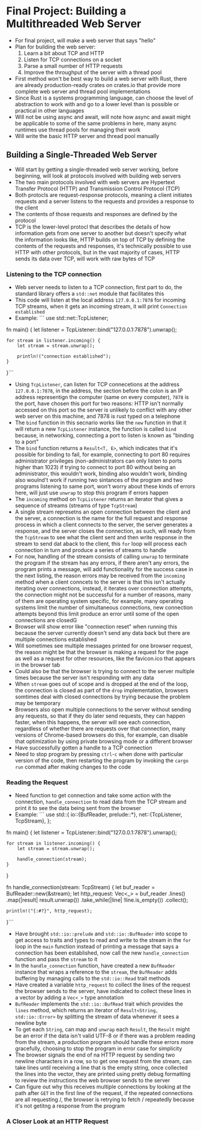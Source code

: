 # Final Project: Building a Multithreaded Web Server
- For final project, will make a web server that says "hello"
- Plan for building the web server:
    1. Learn a bit about TCP and HTTP
    2. Listen for TCP connections on a socket
    3. Parse a small number of HTTP requests
    4. Improve the throughput of the server with a thread pool
- First method won't be best way to build a web server with Rust, there are already production-ready crates on crates.io that provide more complete web server and thread pool implementations
- Since Rust is a systems programming language, can choose the level of abstraction to work with and go to a lower level than is possible or practical in other languages
- Will not be using async and await, will note how async and await might be applicable to some of the same problems in here, many async runtimes use thread pools for managing their work
- Will write the basic HTTP server and thread pool manually

## Building a Single-Threaded Web Server
- Will start by getting a single-threaded web server working, before beginning, will look at protocols involved with building web servers
- The two main protocols involved with web servers are Hypertext Transfer Protocol (HTTP) and Transmission Control Protocol (TCP)
- Both protocls are request-response protocols, meaning a client initiates requests and a server listens to the requests and provides a response to the client
- The contents of those requests and responses are defined by the protocol
- TCP is the lower-level protocl that describes the details of how information gets from one server to another but doesn't specify what the information looks like, HTTP builds on top of TCP by defining the contents of the requests and responses, it's technically possible to use HTTP with other protocols, but in the vast majority of cases, HTTP sends its data over TCP, will work with raw bytes of TCP

### Listening to the TCP connection
- Web server needs to listen to a TCP connection, first part to do, the standard library offers a `std::net` module that facilitates this
- This code will listen at the local address `127.0.0.1:7878` for incoming TCP streams, when it gets an incoming stream, it will print  `Connection established`
- Example: ```
use std::net::TcpListener;

fn main() {
    let listener = TcpListener::bind("127.0.0.1:7878").unwrap();

    for stream in listener.incoming() {
        let stream = stream.unwrap();
        
        println!("connection established");
    }
}```
- Using `TcpListener`, can listen for TCP connecetions at the address `127.0.0.1:7878`, in the address, the section before the colon is an IP address representign the computer (same on every computer), `7878` is the port, have chosen this port for two reasons: HTTP isn't normally accessed on this port so the server is unlikely to conflict with any other web server on this machine, and 7878 is rust typed on a telephone
- The `bind` function in this secnario works like the `new` function in that it will return a new `TcpListener` instance, the function is called `bind` because, in networking, connecting a port to listen is known as "binding to a port"
- The `bind` function returns a `Result<T, E>`, which indicates that it's possible for binding to fail, for example, connecting to port 80 requires administrator privileges (non-administrators can only listen to ports higher than 1023) if trying to connect to port 80 without being an administrator, this wouldn't work, binding also wouldn't work, binding also woulnd't work if running two sintances of the program and two programs listening to same port, won't worry about these kinds of errors here, will just use `unwrap` to stop this program if errors happen
- The `incoming` method on `TcpListener` returns an iterator that gives a sequence of streams (streams of type `TcpStream`)
- A single stream represetns an open connection between the client and the server, a connection is the name for the full request and response process in which a client connects to the server, the server generates a response, and the server closes the connection, as such, will ready from the `TcpStream` to see what the client sent and then write response in the stream to send dat aback to the client, this `for` loop will process each connection in turn and produce a series of streams to handle
- For now, handling of the stream consists of calling `unwrap` to terminate the program if the stream has any errors, if there aren't any errors, the program prints a message, will add functionality for the success case in the next listing, the reason errors may be received from the `incoming` method when a client conncets to the server is that this isn't actually iterating over connections, instead, it iterates over connection attempts, the connection might not be successful for a number of reasons, many of them are operating system specific, for example, many operating systems limit the number of simultaneous connections, new connection attempts beyond this limit produce an error until some of the open connections are closedG
- Browser will show error like "connection reset" when running this because the server currently doesn't send any data back but there are multiple connections established
- Will sometimes see multiple messages printed for one browser request, the reason might be that the browser is making a request for the page as well as a request for other resources, like the favicon.ico that appears in the browser tab
- Could also be that the browser is trying to connect to the server multiple times because the server isn't responding with any data
- When `stream` goes out of scope and is dropped at the end of the loop, the connection is closed as part of the `drop` implementation, browsers somtimes deal with closed connections by trying because the problem may be temporary
- Browsers also open multiple connections to the server without sending any requests, so that if they do later send requests, they can happen faster, when this happens, the server will see each connection, regardless of whether there are requests over that connection, many versions of Chrome-based browsers do this, for example, can disable that optimization by using private browsing mode or a different browser
- Have successfully gotten a handle to a TCP connection
- Need to stop program by pressing `ctrl`-`c` when done with particular version of the code, then restarting the program by invoking the `cargo run` commad after making changes to the code

### Reading the Request
- Need function to get connection and take some action with the connection, `handle_connection` to read data from the TCP stream and print it to see the data being sent from the browser
- Example: ```
use std::{
    io::{BufReader, prelude::*},
    net::{TcpListener, TcpStream},
};

fn main() {
    let listener = TcpListener::bind("127.0.0.1:7878").unwrap();

    for stream in listener.incoming() {
        let stream = stream.unwrap();

        handle_connection(stream);
    }
}

fn handle_connection(stream: TcpStream) {
    let buf_reader = BufReader::new(&stream);
    let http_request: Vec<_> = buf_reader
        .lines()
        .map(|result| result.unwrap())
        .take_while(|line| !line.is_empty())
        .collect();

    println!("{:#?}", http_request);
}```
- Have brought `std::io::prelude` and `std::io::BufReader` into scope to get access to traits and types to read and write to the stream in the `for` loop in the `main` function instead of printing a message that says a connection has been established, now call the new `handle_connection` function and pass the `stream` to it
- In the `handle_connection` function, have created a new `BufReader` instance that wraps a reference to the `stream`, the `BufReader` adds buffering by managing calls to the `std::io::Read` trait methods
- Have created a variable `http_request` to collect the lines of the request the browser sends to the server, have indicated to collect these lines in a vector by adding a `Vec<_>` type annotation
- `BufReader` implements the `std::io::BufRead` trait which provides the `lines` method, which returns an iterator of `Result<String, std::io::Error>` by splitting the stream of data whenever it sees a newline byte
- To get each `String`, can map and `unwrap` each `Result`, the `Result` might be an error if the data isn't valid UTF-8 or if there was a problem reading from the stream, a production program should handle these errors more gracefully, choosing to stop the program in error case for simplicity
- The browser signals the end of na HTTP request by sending two newline characters in a row, so to get one request from the stream, can take lines until receiving a line that is the empty string, once collected the lines into the vector, they are printed using pretty debug formatting to review the instructions the web browser sends to the server
- Can figure out why this receives multiple connections by looking at the path after `GET` in the first line of the request, if the repeated connections are all requesting /, the browser is retrying to fetch / repeatedly because it's not getitng a response from the program

### A Closer Look at an HTTP Request
